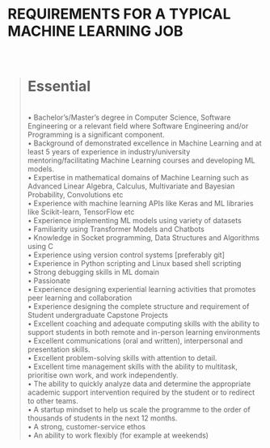 **<h1>REQUIREMENTS FOR A TYPICAL MACHINE LEARNING JOB</h1>** </br>

>**<h1>Essential**</h1></br>
>• Bachelor’s/Master’s degree in Computer Science, Software Engineering or a relevant field where Software Engineering and/or Programming is a significant component.</br>
>• Background of demonstrated excellence in Machine Learning and at least 5 years of experience in industry/university mentoring/facilitating Machine Learning courses and developing ML models.</br>
>• Expertise in mathematical domains of Machine Learning such as Advanced Linear Algebra, Calculus, Multivariate and Bayesian Probability, Convolutions etc</br>
>• Experience with machine learning APIs like Keras and ML libraries like Scikit-learn, TensorFlow etc</br>
>• Experience implementing ML models using variety of datasets</br>
>• Familiarity using Transformer Models and Chatbots</br>
>• Knowledge in Socket programming, Data Structures and Algorithms using C</br>
>• Experience using version control systems [preferably git]</br>
>• Experience in Python scripting and Linux based shell scripting</br>
>• Strong debugging skills in ML domain</br>
>• Passionate</br>
>• Experience designing experiential learning activities that promotes peer learning and collaboration</br>
>• Experience designing the complete structure and requirement of Student undergraduate Capstone Projects</br>
>• Excellent coaching and adequate computing skills with the ability to support students in both remote and in-person learning environments</br>
>• Excellent communications (oral and written), interpersonal and presentation skills.</br>
>• Excellent problem-solving skills with attention to detail.</br>
>• Excellent time management skills with the ability to multitask, prioritise own work, and work independently.</br>
>• The ability to quickly analyze data and determine the appropriate academic support intervention required by the student or to redirect to other teams.</br>
>• A startup mindset to help us scale the programme to the order of thousands of students in the next 12 months.</br>
>• A strong, customer-service ethos</br>
>• An ability to work flexibly (for example at weekends)</br>